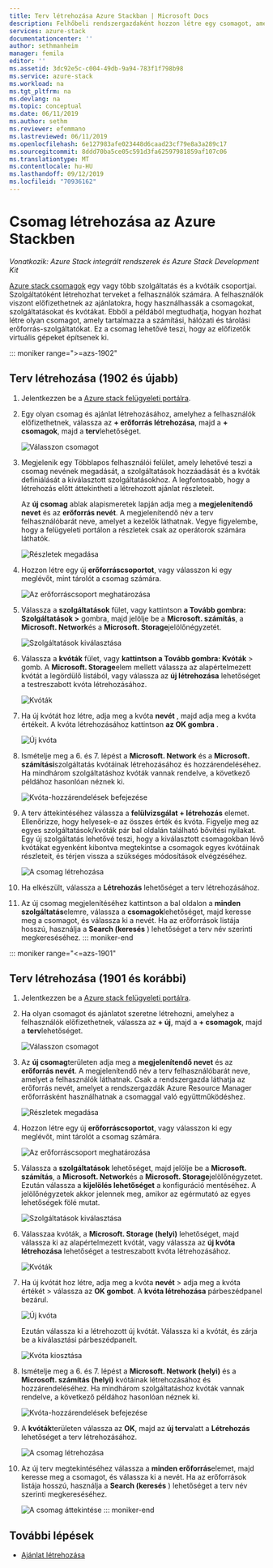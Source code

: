 ```yaml
---
title: Terv létrehozása Azure Stackban | Microsoft Docs
description: Felhőbeli rendszergazdaként hozzon létre egy csomagot, amely lehetővé teszi az előfizetők számára a virtuális gépek üzembe helyezését.
services: azure-stack
documentationcenter: ''
author: sethmanheim
manager: femila
editor: ''
ms.assetid: 3dc92e5c-c004-49db-9a94-783f1f798b98
ms.service: azure-stack
ms.workload: na
ms.tgt_pltfrm: na
ms.devlang: na
ms.topic: conceptual
ms.date: 06/11/2019
ms.author: sethm
ms.reviewer: efemmano
ms.lastreviewed: 06/11/2019
ms.openlocfilehash: 6e127983afe023448d6caad23cf79e8a3a289c17
ms.sourcegitcommit: 8ddd70ba5ce05c591d3fa62597981859af107c06
ms.translationtype: MT
ms.contentlocale: hu-HU
ms.lasthandoff: 09/12/2019
ms.locfileid: "70936162"
---
```

# <a name="create-a-plan-in-azure-stack"></a>Csomag létrehozása az Azure Stackben

*Vonatkozik: Azure Stack integrált rendszerek és Azure Stack Development Kit*

[Azure stack csomagok](azure-stack-overview.md) egy vagy több szolgáltatás és a kvótáik csoportjai. Szolgáltatóként létrehozhat terveket a felhasználók számára. A felhasználók viszont előfizethetnek az ajánlatokra, hogy használhassák a csomagokat, szolgáltatásokat és kvótákat. Ebből a példából megtudhatja, hogyan hozhat létre olyan csomagot, amely tartalmazza a számítási, hálózati és tárolási erőforrás-szolgáltatókat. Ez a csomag lehetővé teszi, hogy az előfizetők virtuális gépeket építsenek ki.

::: moniker range=">=azs-1902"
## <a name="create-a-plan-1902-and-later"></a>Terv létrehozása (1902 és újabb)

1. Jelentkezzen be a [Azure stack felügyeleti portálra](https://adminportal.local.azurestack.external).

2. Egy olyan csomag és ajánlat létrehozásához, amelyhez a felhasználók előfizethetnek, válassza az **+ erőforrás létrehozása**, majd a **+ csomagok**, majd a **terv**lehetőséget.
  
   ![Válasszon csomagot](media/azure-stack-create-plan/select-plan.png)

3. Megjelenik egy Többlapos felhasználói felület, amely lehetővé teszi a csomag nevének megadását, a szolgáltatások hozzáadását és a kvóták definiálását a kiválasztott szolgáltatásokhoz. A legfontosabb, hogy a létrehozás előtt áttekintheti a létrehozott ajánlat részleteit.

   Az **új csomag** ablak alapismeretek lapján adja meg a **megjelenítendő nevet** és az **erőforrás nevét**. A megjelenítendő név a terv felhasználóbarát neve, amelyet a kezelők láthatnak. Vegye figyelembe, hogy a felügyeleti portálon a részletek csak az operátorok számára láthatók.

   ![Részletek megadása](media/azure-stack-create-plan/plan-name.png)

4. Hozzon létre egy új **erőforráscsoportot**, vagy válasszon ki egy meglévőt, mint tárolót a csomag számára.

   ![Az erőforráscsoport meghatározása](media/azure-stack-create-plan/resource-group.png)

5. Válassza a **szolgáltatások** fület, vagy kattintson **a Tovább gombra: Szolgáltatások >** gombra, majd jelölje be a **Microsoft. számítás**, a **Microsoft. Network**és a **Microsoft. Storage**jelölőnégyzetét.
  
   ![Szolgáltatások kiválasztása](media/azure-stack-create-plan/services.png)

6. Válassza a **kvóták** fület, vagy **kattintson a Tovább gombra: Kvóták** > gomb. A **Microsoft. Storage**elem mellett válassza az alapértelmezett kvótát a legördülő listából, vagy válassza az **új létrehozása** lehetőséget a testreszabott kvóta létrehozásához.
  
   ![Kvóták](media/azure-stack-create-plan/quotas.png)

7. Ha új kvótát hoz létre, adja meg a kvóta **nevét** , majd adja meg a kvóta értékeit. A kvóta létrehozásához kattintson **az OK gombra** .

   ![Új kvóta](media/azure-stack-create-plan/new-quota.png)

8. Ismételje meg a 6. és 7. lépést a **Microsoft. Network** és a **Microsoft. számítási**szolgáltatás kvótáinak létrehozásához és hozzárendeléséhez. Ha mindhárom szolgáltatáshoz kvóták vannak rendelve, a következő példához hasonlóan néznek ki.

   ![Kvóta-hozzárendelések befejezése](media/azure-stack-create-plan/all-quotas-assigned.png)

9. A terv áttekintéséhez válassza a **felülvizsgálat + létrehozás** elemet. Ellenőrizze, hogy helyesek-e az összes érték és kvóta. Figyelje meg az egyes szolgáltatások/kvóták pár bal oldalán található bővítési nyilakat. Egy új szolgáltatás lehetővé teszi, hogy a kiválasztott csomagokban lévő kvótákat egyenként kibontva megtekintse a csomagok egyes kvótáinak részleteit, és térjen vissza a szükséges módosítások elvégzéséhez.

   ![A csomag létrehozása](media/azure-stack-create-plan/create.png)

10. Ha elkészült, válassza a **Létrehozás** lehetőséget a terv létrehozásához.

11. Az új csomag megjelenítéséhez kattintson a bal oldalon a **minden szolgáltatás**elemre, válassza a **csomagok**lehetőséget, majd keresse meg a csomagot, és válassza ki a nevét. Ha az erőforrások listája hosszú, használja a **Search (keresés** ) lehetőséget a terv név szerinti megkereséséhez.
::: moniker-end

::: moniker range="<=azs-1901"
## <a name="create-a-plan-1901-and-earlier"></a>Terv létrehozása (1901 és korábbi)

1. Jelentkezzen be a [Azure stack felügyeleti portálra](https://adminportal.local.azurestack.external).

2. Ha olyan csomagot és ajánlatot szeretne létrehozni, amelyhez a felhasználók előfizethetnek, válassza az **+ új**, majd a **+ csomagok**, majd a **terv**lehetőséget.
  
   ![Válasszon csomagot](media/azure-stack-create-plan/select-plan1901.png)

3. Az **új csomag**területen adja meg a **megjelenítendő nevet** és az **erőforrás nevét**. A megjelenítendő név a terv felhasználóbarát neve, amelyet a felhasználók láthatnak. Csak a rendszergazda láthatja az erőforrás nevét, amelyet a rendszergazdák Azure Resource Manager erőforrásként használhatnak a csomaggal való együttműködéshez.

   ![Részletek megadása](media/azure-stack-create-plan/plan-name1901.png)

4. Hozzon létre egy új **erőforráscsoportot**, vagy válasszon ki egy meglévőt, mint tárolót a csomag számára.

   ![Az erőforráscsoport meghatározása](media/azure-stack-create-plan/resource-group1901.png)

5. Válassza a **szolgáltatások** lehetőséget, majd jelölje be a **Microsoft. számítás**, a **Microsoft. Network**és a **Microsoft. Storage**jelölőnégyzetet. Ezután válassza a **kijelölés lehetőséget** a konfiguráció mentéséhez. A jelölőnégyzetek akkor jelennek meg, amikor az egérmutató az egyes lehetőségek fölé mutat.
  
   ![Szolgáltatások kiválasztása](media/azure-stack-create-plan/services1901.png)

6. Válasszaa kvóták, a **Microsoft. Storage (helyi)** lehetőséget, majd válassza ki az alapértelmezett kvótát, vagy válassza az **új kvóta létrehozása** lehetőséget a testreszabott kvóta létrehozásához.
  
   ![Kvóták](media/azure-stack-create-plan/quotas1901.png)

7. Ha új kvótát hoz létre, adja meg a kvóta **nevét** > adja meg a kvóta értékét > válassza az **OK gombot**. A **kvóta létrehozása** párbeszédpanel bezárul.

   ![Új kvóta](media/azure-stack-create-plan/new-quota1901.png)

   Ezután válassza ki a létrehozott új kvótát. Válassza ki a kvótát, és zárja be a kiválasztási párbeszédpanelt.
  
   ![Kvóta kiosztása](media/azure-stack-create-plan/assign-quota1901.png)

8. Ismételje meg a 6. és 7. lépést a **Microsoft. Network (helyi)** és a **Microsoft. számítás (helyi)** kvótáinak létrehozásához és hozzárendeléséhez. Ha mindhárom szolgáltatáshoz kvóták vannak rendelve, a következő példához hasonlóan néznek ki.

   ![Kvóta-hozzárendelések befejezése](media/azure-stack-create-plan/all-quotas-assigned1901.png)

9. A **kvóták**területen válassza az **OK**, majd az **új terv**alatt a **Létrehozás** lehetőséget a terv létrehozásához.

    ![A csomag létrehozása](media/azure-stack-create-plan/create1901.png)

10. Az új terv megtekintéséhez válassza a **minden erőforrás**elemet, majd keresse meg a csomagot, és válassza ki a nevét. Ha az erőforrások listája hosszú, használja a **Search (keresés** ) lehetőséget a terv név szerinti megkereséséhez.

    ![A csomag áttekintése](media/azure-stack-create-plan/plan-overview1901.png)
::: moniker-end

## <a name="next-steps"></a>További lépések

* [Ajánlat létrehozása](azure-stack-create-offer.md)
